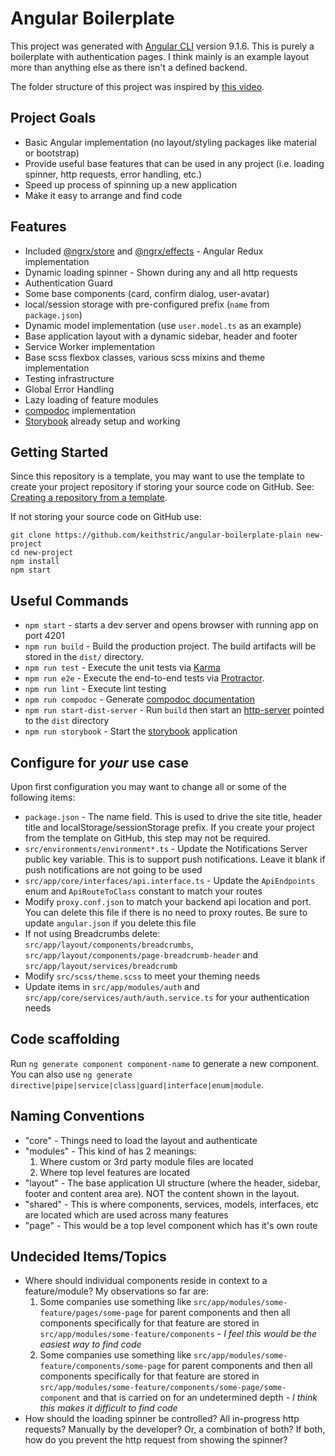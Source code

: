 # Angular Boilerplate

This project was generated with [Angular CLI](https://github.com/angular/angular-cli) version 9.1.6. This is purely a boilerplate with authentication pages. I think mainly is an example layout more than anything else as there isn't a defined backend.

The folder structure of this project was inspired by [this video](https://www.youtube.com/watch?v=WA95EJGhbLc&t=1s).

## Project Goals

* Basic Angular implementation (no layout/styling packages like material or bootstrap)
* Provide useful base features that can be used in any project (i.e. loading spinner, http requests, error handling, etc.)
* Speed up process of spinning up a new application
* Make it easy to arrange and find code

## Features

* Included [@ngrx/store](https://ngrx.io/guide/store) and [@ngrx/effects](https://ngrx.io/guide/effects) - Angular Redux implementation
* Dynamic loading spinner - Shown during any and all http requests
* Authentication Guard
* Some base components (card, confirm dialog, user-avatar)
* local/session storage with pre-configured prefix (`name` from `package.json`)
* Dynamic model implementation (use `user.model.ts` as an example)
* Base application layout with a dynamic sidebar, header and footer
* Service Worker implementation
* Base scss flexbox classes, various scss mixins and theme implementation
* Testing infrastructure
* Global Error Handling
* Lazy loading of feature modules
* [compodoc](https://compodoc.app/) implementation
* [Storybook](https://storybook.js.org) already setup and working

## Getting Started

Since this repository is a template, you may want to use the template to create your project repository if storing your source code on GitHub.
See: [Creating a repository from a template](https://docs.github.com/en/free-pro-team@latest/github/creating-cloning-and-archiving-repositories/creating-a-repository-from-a-template).

If not storing your source code on GitHub use:

```
git clone https://github.com/keithstric/angular-boilerplate-plain new-project
cd new-project
npm install
npm start
```

## Useful Commands

* `npm start` - starts a dev server and opens browser with running app on port 4201
* `npm run build` -  Build the production project. The build artifacts will be stored in the `dist/` directory.
* `npm run test` - Execute the unit tests via [Karma](https://karma-runner.github.io)
* `npm run e2e` - Execute the end-to-end tests via [Protractor](http://www.protractortest.org/).
* `npm run lint` - Execute lint testing
* `npm run compodoc` - Generate [compodoc documentation](https://compodoc.app/)
* `npm run start-dist-server` - Run `build` then start an [http-server](https://www.npmjs.com/package/http-server) pointed to the `dist` directory
* `npm run storybook` - Start the [storybook](https://storybook.js.org) application

## Configure for _your_ use case

Upon first configuration you may want to change all or some of the following items:

* `package.json` - The name field. This is used to drive the site title, header title and localStorage/sessionStorage prefix. If you create your project from the template on GitHub, this step may not be required.
* `src/environments/environment*.ts` - Update the Notifications Server public key variable. This is to support push notifications. Leave it blank if push notifications are not going to be used
* `src/app/core/interfaces/api.interface.ts` - Update the `ApiEndpoints` enum and `ApiRouteToClass` constant to match your routes
* Modify `proxy.conf.json` to match your backend api location and port. You can delete this file if there is no need to proxy routes. Be sure to update `angular.json` if you delete this file
* If not using Breadcrumbs delete: `src/app/layout/components/breadcrumbs`, `src/app/layout/components/page-breadcrumb-header` and `src/app/layout/services/breadcrumb`
* Modify `src/scss/theme.scss` to meet your theming needs
* Update items in `src/app/modules/auth` and `src/app/core/services/auth/auth.service.ts` for your authentication needs

## Code scaffolding

Run `ng generate component component-name` to generate a new component. You can also use `ng generate directive|pipe|service|class|guard|interface|enum|module`.

## Naming Conventions

* "core" - Things need to load the layout and authenticate
* "modules" - This kind of has 2 meanings:
    1) Where custom or 3rd party module files are located
    2) Where top level features are located
* "layout" - The base application UI structure (where the header, sidebar, footer and content area are). NOT the content shown in the layout.
* "shared" - This is where components, services, models, interfaces, etc are located which are used across many features
* "page" - This would be a top level component which has it's own route

## Undecided Items/Topics

* Where should individual components reside in context to a feature/module? My observations so far are:
    1) Some companies use something like `src/app/modules/some-feature/pages/some-page` for parent components and then all components specifically for that feature are stored in `src/app/modules/some-feature/components` - _I feel this would be the easiest way to find code_
    2) Some companies use something like `src/app/modules/some-feature/components/some-page` for parent components and then all components  specifically for that feature are stored in `src/app/modules/some-feature/components/some-page/some-component` and that is carried on for an undetermined depth - _I think this makes it difficult to find code_
* How should the loading spinner be controlled? All in-progress http requests? Manually by the developer? Or, a combination of both? If both, how do you prevent the http request from showing the spinner?

